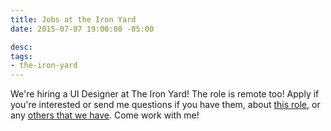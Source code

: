 ```yaml
---
title: Jobs at the Iron Yard
date: 2015-07-07 19:00:00 -05:00

desc: 
tags:
- the-iron-yard
---
```


We're hiring a UI Designer at The Iron Yard! The role is remote too! Apply if you're interested or send me questions if you have them, about [this role](https://the-iron-yard.workable.com/jobs/84721), or any [others that we have](https://the-iron-yard.workable.com/). Come work with me!